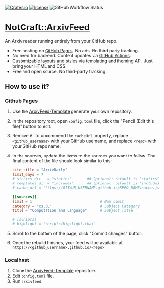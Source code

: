 [![Crates.io](https://img.shields.io/crates/v/arxivfeed.svg)](https://crates.io/crates/arxivfeed)
[![license](https://img.shields.io/github/license/notcraft/arxivfeed.svg?maxAge=86400)](LICENSE)
![GitHub Workflow Status](https://img.shields.io/github/workflow/status/notcraft/arxivfeed/CICD)

# [NotCraft::ArxivFeed](https://notcraft.alongwy.top/ArxivFeed/)

An Arxiv reader running entirely from your GitHub repo.

- Free hosting on [GitHub Pages](https://pages.github.com/). No ads. No third party tracking.
- No need for backend. Content updates via [GitHub Actions](https://github.com/features/actions).
- Customizable layouts and styles via templating and theming API. Just bring your HTML and CSS.
- Free and open source. No third-party tracking.

## How to use it?

### Github Pages

1. Use the [ArxivFeed-Template](https://github.com/NotCraft/ArxivFeed-Template) generate your own repository.
2. In the repository root, open `config.toml` file, click the "Pencil (Edit this file)" button to edit.
3. Remove `# ` to uncommend the `cacheUrl` property, replace `<github_username>` with your GitHub username, and
   replace `<repo>` with your GitHub repo name.
4. In the sources, update the items to the sources you want to follow. The final content of the file should look similar
   to this:

   ```toml
   site_title = "ArxivDaily"
   limit_days = 7
   # statics_dir   = "statics"       ## Optional: default is "statics"
   # templates_dir = "includes"      ## Optional: default is "includes"
   # cache_url = "https://GITHUB_USERNAME.github.io/REPO_NAME/cache.json"

   [[sources]]
   limit = 1                               # Num Limit
   category = "cs.CL"                      # Subject Category
   title = "Computation and Language"      # Subject Title

   # [scripts]
   # highlight = "scripts/highlight.rhai"
   ```

5. Scroll to the bottom of the page, click "Commit changes" button.
6. Once the rebuild finishes, your feed will be available at `https://<github_username>.github.io/<repo>`

### Localhost

1. Clone the [ArxivFeed-Template](https://github.com/NotCraft/NotFeed-Template) repository.
2. Edit `config.toml` file.
3. Run `arxivfeed`
